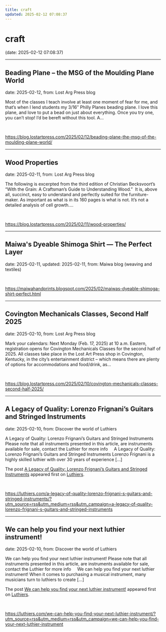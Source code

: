 ```yaml
---
title: craft
updated: 2025-02-12 07:08:37
---
```


# craft

(date: 2025-02-12 07:08:37)

---

## Beading Plane – the MSG of the Moulding Plane World

date: 2025-02-12, from: Lost Arg Press blog

Most of the classes I teach involve at least one moment of fear for me, and that&#8217;s when I lend students my 3/16&#8243; Philly Planes beading plane. I love this plane, and love to put a bead on just about everything. Once you try one, you can&#8217;t stop! I&#8217;d be bereft without this tool. A... 

<br> 

<https://blog.lostartpress.com/2025/02/12/beading-plane-the-msg-of-the-moulding-plane-world/>

---

## Wood Properties

date: 2025-02-11, from: Lost Arg Press blog

The following is excerpted from the third edition of Christian Becksvoort’s “With the Grain: A Craftsman’s Guide to Understanding Wood.”&#160; It is, above all, succinct, easy to understand and perfectly suited for the furniture-maker. As important as what is in its 160 pages is what is not. It’s not a detailed analysis of cell growth.... 

<br> 

<https://blog.lostartpress.com/2025/02/11/wood-properties/>

---

## Maiwa's Dyeable Shimoga Shirt — The Perfect Layer

date: 2025-02-11, updated: 2025-02-11, from: Maiwa blog (weaving and textiles)

 

<br> 

<https://maiwahandprints.blogspot.com/2025/02/maiwas-dyeable-shimoga-shirt-perfect.html>

---

## Covington Mechanicals Classes, Second Half 2025

date: 2025-02-10, from: Lost Arg Press blog

Mark your calendars: Next Monday (Feb. 17, 2025) at 10 a.m. Eastern, registration opens for Covington Mechanicals Classes for the second half of 2025. All classes take place in the Lost Art Press shop in Covington, Kentucky, in the city&#8217;s entertainment district – which means there are plenty of options for accommodations and food/drink, as... 

<br> 

<https://blog.lostartpress.com/2025/02/10/covington-mechanicals-classes-second-half-2025/>

---

## A Legacy of Quality: Lorenzo Frignani’s Guitars and Stringed Instruments

date: 2025-02-10, from: Discover the world of Luthiers

<p>A Legacy of Quality: Lorenzo Frignani&#8217;s Guitars and Stringed Instruments Please note that all instruments presented in this article, are instruments available for sale, contact the Luthier for more info &#160; &#160; A Legacy of Quality: Lorenzo Frignani&#8217;s Guitars and Stringed Instruments Lorenzo Frignani is a highly skilled luthier with over 30 years of experience [&#8230;]</p>
<p>The post <a href="https://luthiers.com/a-legacy-of-quality-lorenzo-frignani-s-guitars-and-stringed-instruments/">A Legacy of Quality: Lorenzo Frignani&#8217;s Guitars and Stringed Instruments</a> appeared first on <a href="https://luthiers.com">Luthiers</a>.</p>
 

<br> 

<https://luthiers.com/a-legacy-of-quality-lorenzo-frignani-s-guitars-and-stringed-instruments/?utm_source=rss&utm_medium=rss&utm_campaign=a-legacy-of-quality-lorenzo-frignani-s-guitars-and-stringed-instruments>

---

## We can help you find your next luthier instrument!

date: 2025-02-10, from: Discover the world of Luthiers

<p>We can help you find your next luthier instrument! Please note that all instruments presented in this article, are instruments available for sale, contact the Luthier for more info &#160; &#160; We can help you find your next luthier instrument! When it comes to purchasing a musical instrument, many musicians turn to luthiers to create [&#8230;]</p>
<p>The post <a href="https://luthiers.com/we-can-help-you-find-your-next-luthier-instrument/">We can help you find your next luthier instrument!</a> appeared first on <a href="https://luthiers.com">Luthiers</a>.</p>
 

<br> 

<https://luthiers.com/we-can-help-you-find-your-next-luthier-instrument/?utm_source=rss&utm_medium=rss&utm_campaign=we-can-help-you-find-your-next-luthier-instrument>

